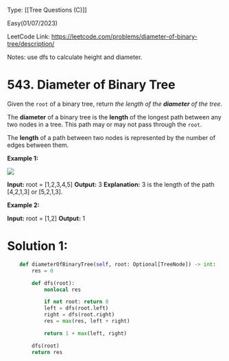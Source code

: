 Type: [[Tree Questions (C)]]

Easy(01/07/2023)

LeetCode Link: https://leetcode.com/problems/diameter-of-binary-tree/description/

Notes: use dfs to calculate height and diameter.

# 543. Diameter of Binary Tree

Given the `root` of a binary tree, return _the length of the **diameter** of the tree_.

The **diameter** of a binary tree is the **length** of the longest path between any two nodes in a tree. This path may or may not pass through the `root`.

The **length** of a path between two nodes is represented by the number of edges between them.

**Example 1:**

![](https://assets.leetcode.com/uploads/2021/03/06/diamtree.jpg)

**Input:** root = [1,2,3,4,5]
**Output:** 3
**Explanation:** 3 is the length of the path [4,2,1,3] or [5,2,1,3].

**Example 2:**

**Input:** root = [1,2]
**Output:** 1


# Solution 1:

```python
    def diameterOfBinaryTree(self, root: Optional[TreeNode]) -> int:
        res = 0

        def dfs(root):
            nonlocal res

            if not root: return 0
            left = dfs(root.left)
            right = dfs(root.right)
            res = max(res, left + right)

            return 1 + max(left, right)

        dfs(root)
        return res
```

